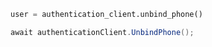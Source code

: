 ```python
user = authentication_client.unbind_phone()
```

```csharp
await authenticationClient.UnbindPhone();
```

